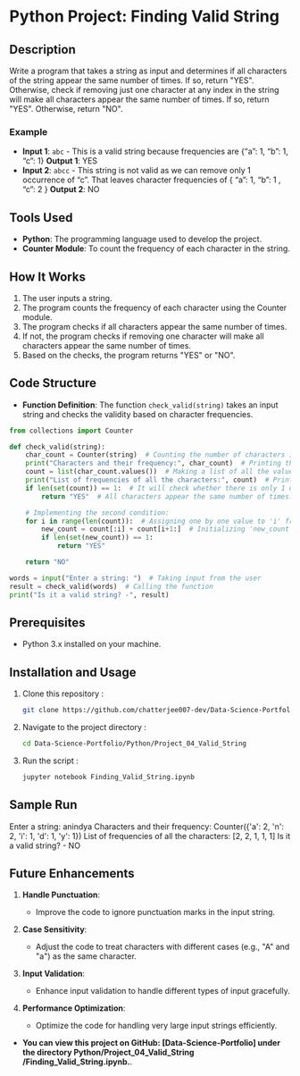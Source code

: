 # Python Project: Finding Valid String

## Description
Write a program that takes a string as input and determines if all characters of the string appear the same number of times. If so, return "YES". Otherwise, check if removing just one character at any index in the string will make all characters appear the same number of times. If so, return "YES". Otherwise, return "NO".

### Example
- **Input 1**: `abc` - This is a valid string because frequencies are {“a”: 1, “b”: 1, “c”: 1}
  **Output 1**: YES
- **Input 2**: `abcc` - This string is not valid as we can remove only 1 occurrence of “c”. That leaves character frequencies of { “a”: 1, “b”: 1 , “c”: 2 }
  **Output 2**: NO

## Tools Used
- **Python**: The programming language used to develop the project.
- **Counter Module**: To count the frequency of each character in the string.

## How It Works
1. The user inputs a string.
2. The program counts the frequency of each character using the Counter module.
3. The program checks if all characters appear the same number of times.
4. If not, the program checks if removing one character will make all characters appear the same number of times.
5. Based on the checks, the program returns "YES" or "NO".

## Code Structure
- **Function Definition**: The function `check_valid(string)` takes an input string and checks the validity based on character frequencies.

```python
from collections import Counter

def check_valid(string):
    char_count = Counter(string)  # Counting the number of characters in the input string
    print("Characters and their frequency:", char_count)  # Printing the dictionary
    count = list(char_count.values())  # Making a list of all the values (frequencies) in the dictionary 'char_count'
    print("List of frequencies of all the characters:", count)  # Printing the list
    if len(set(count)) == 1:  # It will check whether there is only 1 unique count in the set
        return "YES"  # All characters appear the same number of times.

    # Implementing the second condition:
    for i in range(len(count)):  # Assigning one by one value to 'i' from the list of values 'count' using a for loop.
        new_count = count[:i] + count[i+1:]  # Initializing 'new_count' which includes all values before 'i' and after 'i'.
        if len(set(new_count)) == 1:
            return "YES"

    return "NO"

words = input("Enter a string: ")  # Taking input from the user
result = check_valid(words)  # Calling the function
print("Is it a valid string? -", result)
```

## Prerequisites  
- Python 3.x installed on your machine.

## Installation and Usage
1. Clone this repository :
   ```bash
   git clone https://github.com/chatterjee007-dev/Data-Science-Portfolio.git
2. Navigate to the project directory :
   ```bash
   cd Data-Science-Portfolio/Python/Project_04_Valid_String
3. Run the script :
   ```bash
   jupyter notebook Finding_Valid_String.ipynb

## Sample Run
Enter a string: anindya
Characters and their frequency: Counter({'a': 2, 'n': 2, 'i': 1, 'd': 1, 'y': 1})
List of frequencies of all the characters: [2, 2, 1, 1, 1]
Is it a valid string? - NO

## Future Enhancements

1. **Handle Punctuation**:
   - Improve the code to ignore punctuation marks in the input string.

2. **Case Sensitivity**:
   - Adjust the code to treat characters with different cases (e.g., "A" and "a") as the same character.

3. **Input Validation**:
   - Enhance input validation to handle different types of input gracefully.

4. **Performance Optimization**:
   - Optimize the code for handling very large input strings efficiently.

- **You can view this project on GitHub: [Data-Science-Portfolio] under the directory Python/Project_04_Valid_String
/Finding_Valid_String.ipynb.**.
